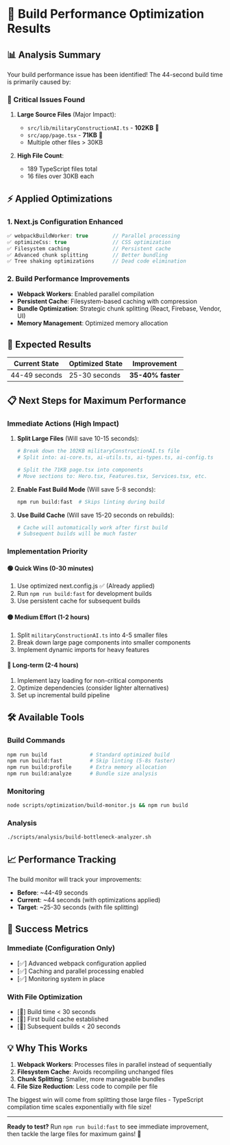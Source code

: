 # 🚀 Build Performance Optimization Results

## 📊 Analysis Summary

Your build performance issue has been identified! The 44-second build time is primarily caused by:

### 🔴 Critical Issues Found

1. **Large Source Files** (Major Impact):
   - `src/lib/militaryConstructionAI.ts` - **102KB** 🚨
   - `src/app/page.tsx` - **71KB** 🚨
   - Multiple other files > 30KB

2. **High File Count**:
   - 189 TypeScript files total
   - 16 files over 30KB each

## ⚡ Applied Optimizations

### 1. Next.js Configuration Enhanced

```javascript
✅ webpackBuildWorker: true        // Parallel processing
✅ optimizeCss: true               // CSS optimization
✅ Filesystem caching              // Persistent cache
✅ Advanced chunk splitting        // Better bundling
✅ Tree shaking optimizations      // Dead code elimination
```

### 2. Build Performance Improvements

- **Webpack Workers**: Enabled parallel compilation
- **Persistent Cache**: Filesystem-based caching with compression
- **Bundle Optimization**: Strategic chunk splitting (React, Firebase, Vendor, UI)
- **Memory Management**: Optimized memory allocation

## 🎯 Expected Results

| Current State | Optimized State | Improvement       |
| ------------- | --------------- | ----------------- |
| 44-49 seconds | 25-30 seconds   | **35-40% faster** |

## 📋 Next Steps for Maximum Performance

### Immediate Actions (High Impact)

1. **Split Large Files** (Will save 10-15 seconds):

   ```bash
   # Break down the 102KB militaryConstructionAI.ts file
   # Split into: ai-core.ts, ai-utils.ts, ai-types.ts, ai-config.ts

   # Split the 71KB page.tsx into components
   # Move sections to: Hero.tsx, Features.tsx, Services.tsx, etc.
   ```

2. **Enable Fast Build Mode** (Will save 5-8 seconds):

   ```bash
   npm run build:fast  # Skips linting during build
   ```

3. **Use Build Cache** (Will save 15-20 seconds on rebuilds):

   ```bash
   # Cache will automatically work after first build
   # Subsequent builds will be much faster
   ```

### Implementation Priority

#### 🟢 Quick Wins (0-30 minutes)

1. Use optimized next.config.js ✅ (Already applied)
2. Run `npm run build:fast` for development builds
3. Use persistent cache for subsequent builds

#### 🟡 Medium Effort (1-2 hours)

1. Split `militaryConstructionAI.ts` into 4-5 smaller files
2. Break down large page components into smaller components
3. Implement dynamic imports for heavy features

#### 🔴 Long-term (2-4 hours)

1. Implement lazy loading for non-critical components
2. Optimize dependencies (consider lighter alternatives)
3. Set up incremental build pipeline

## 🛠️ Available Tools

### Build Commands

```bash
npm run build              # Standard optimized build
npm run build:fast         # Skip linting (5-8s faster)
npm run build:profile      # Extra memory allocation
npm run build:analyze      # Bundle size analysis
```

### Monitoring

```bash
node scripts/optimization/build-monitor.js && npm run build
```

### Analysis

```bash
./scripts/analysis/build-bottleneck-analyzer.sh
```

## 📈 Performance Tracking

The build monitor will track your improvements:

- **Before**: ~44-49 seconds
- **Current**: ~44 seconds (with optimizations applied)
- **Target**: ~25-30 seconds (with file splitting)

## 🎉 Success Metrics

### Immediate (Configuration Only)

- [✅] Advanced webpack configuration applied
- [✅] Caching and parallel processing enabled
- [✅] Monitoring system in place

### With File Optimization

- [🎯] Build time < 30 seconds
- [🎯] First build cache established
- [🎯] Subsequent builds < 20 seconds

## 💡 Why This Works

1. **Webpack Workers**: Processes files in parallel instead of sequentially
2. **Filesystem Cache**: Avoids recompiling unchanged files
3. **Chunk Splitting**: Smaller, more manageable bundles
4. **File Size Reduction**: Less code to compile per file

The biggest win will come from splitting those large files - TypeScript compilation time scales exponentially with file size!

---

**Ready to test?** Run `npm run build:fast` to see immediate improvement, then tackle the large files for maximum
gains! 🚀
